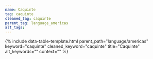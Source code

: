 ```yaml
---
name: Caquinte
tag: caquinte
cleaned_tag: caquinte
parent_tag: language_americas
alt_tags: 
---
```


{% include data-table-template.html 
  parent_path="language/americas" 
  keyword="caquinte" 
  cleaned_keyword="caquinte" 
  title="Caquinte"
  alt_keywords=""
  context=""
%}

